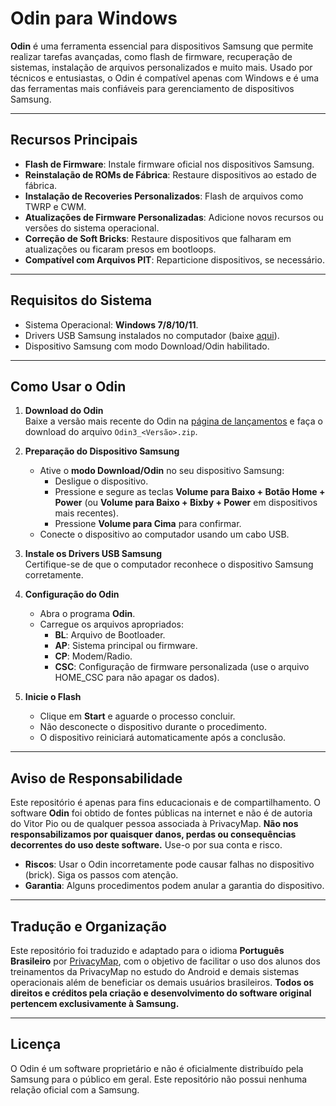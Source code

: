 # Odin para Windows

**Odin** é uma ferramenta essencial para dispositivos Samsung que permite realizar tarefas avançadas, como flash de firmware, recuperação de sistemas, instalação de arquivos personalizados e muito mais. Usado por técnicos e entusiastas, o Odin é compatível apenas com Windows e é uma das ferramentas mais confiáveis para gerenciamento de dispositivos Samsung.

---

## Recursos Principais

- **Flash de Firmware**: Instale firmware oficial nos dispositivos Samsung.  
- **Reinstalação de ROMs de Fábrica**: Restaure dispositivos ao estado de fábrica.  
- **Instalação de Recoveries Personalizados**: Flash de arquivos como TWRP e CWM.  
- **Atualizações de Firmware Personalizadas**: Adicione novos recursos ou versões do sistema operacional.  
- **Correção de Soft Bricks**: Restaure dispositivos que falharam em atualizações ou ficaram presos em bootloops.  
- **Compatível com Arquivos PIT**: Reparticione dispositivos, se necessário.  

---

## Requisitos do Sistema

- Sistema Operacional: **Windows 7/8/10/11**.  
- Drivers USB Samsung instalados no computador (baixe [aqui](https://developer.samsung.com/mobile/android-usb-driver.html)).  
- Dispositivo Samsung com modo Download/Odin habilitado.

---

## Como Usar o Odin

1. **Download do Odin**  
   Baixe a versão mais recente do Odin na [página de lançamentos](https://github.com/PrivacyMap/Odin-Windows/releases) e faça o download do arquivo `Odin3_<Versão>.zip`.

2. **Preparação do Dispositivo Samsung**  
   - Ative o **modo Download/Odin** no seu dispositivo Samsung:  
     - Desligue o dispositivo.  
     - Pressione e segure as teclas **Volume para Baixo + Botão Home + Power** (ou **Volume para Baixo + Bixby + Power** em dispositivos mais recentes).  
     - Pressione **Volume para Cima** para confirmar.  
   - Conecte o dispositivo ao computador usando um cabo USB.

3. **Instale os Drivers USB Samsung**  
   Certifique-se de que o computador reconhece o dispositivo Samsung corretamente.

4. **Configuração do Odin**  
   - Abra o programa **Odin**.  
   - Carregue os arquivos apropriados:
     - **BL**: Arquivo de Bootloader.  
     - **AP**: Sistema principal ou firmware.  
     - **CP**: Modem/Radio.  
     - **CSC**: Configuração de firmware personalizada (use o arquivo HOME_CSC para não apagar os dados).  

5. **Inicie o Flash**  
   - Clique em **Start** e aguarde o processo concluir.  
   - Não desconecte o dispositivo durante o procedimento.  
   - O dispositivo reiniciará automaticamente após a conclusão.

---

## Aviso de Responsabilidade

Este repositório é apenas para fins educacionais e de compartilhamento. O software **Odin** foi obtido de fontes públicas na internet e não é de autoria do Vitor Pio ou de qualquer pessoa associada à PrivacyMap. **Não nos responsabilizamos por quaisquer danos, perdas ou consequências decorrentes do uso deste software.** Use-o por sua conta e risco.

- **Riscos**: Usar o Odin incorretamente pode causar falhas no dispositivo (brick). Siga os passos com atenção.  
- **Garantia**: Alguns procedimentos podem anular a garantia do dispositivo.  

---

## Tradução e Organização

Este repositório foi traduzido e adaptado para o idioma **Português Brasileiro** por [PrivacyMap](https://github.com/PrivacyMap), com o objetivo de facilitar o uso dos alunos dos treinamentos da PrivacyMap no estudo do Android e demais sistemas operacionais além de beneficiar os demais usuários brasileiros. **Todos os direitos e créditos pela criação e desenvolvimento do software original pertencem exclusivamente à Samsung.**

---

## Licença

O Odin é um software proprietário e não é oficialmente distribuído pela Samsung para o público em geral. Este repositório não possui nenhuma relação oficial com a Samsung.
